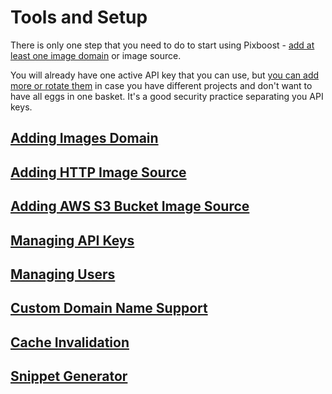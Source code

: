 # Tools and Setup

There is only one step that you need to do to start using Pixboost - [add at least one image domain](source-images/domain.md) or image source.

You will already have one active API key that you can use, but [you can add more or rotate them](manage-api-keys.md) in case you have different projects and don't want to have all eggs in one basket. It's a good security practice separating you API keys.

## [Adding Images Domain](source-images/domain.md)

## [Adding HTTP Image Source](source-images/http.md)

## [Adding AWS S3 Bucket Image Source](source-images/s3.md)

## [Managing API Keys](manage-api-keys.md)

## [Managing Users](manage-users.md)

## [Custom Domain Name Support](custom-domain.md)

## [Cache Invalidation](cache-invalidation.md)

## [Snippet Generator](snippet-generator.md)


